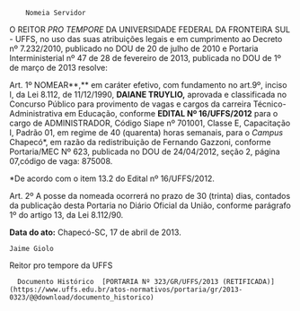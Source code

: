         Nomeia Servidor  

O REITOR *PRO TEMPORE* DA UNIVERSIDADE FEDERAL DA FRONTEIRA SUL - UFFS, no uso das suas atribuições legais e em cumprimento ao Decreto nº 7.232/2010, publicado no DOU de 20 de julho de 2010 e Portaria Interministerial nº 47 de 28 de fevereiro de 2013, publicada no DOU de 1º de março de 2013 resolve:

 Art. 1º NOMEAR**,** em caráter efetivo, com fundamento no art.9º, inciso I, da Lei 8.112, de 11/12/1990, **DAIANE TRUYLIO,** aprovada e classificada no Concurso Público para provimento de vagas e cargos da carreira Técnico-Administrativa em Educação, conforme **EDITAL Nº 16/UFFS/2012** para o cargo de ADMINISTRADOR, Código Siape nº 701001, Classe E, Capacitação I, Padrão 01, em regime de 40 (quarenta) horas semanais, para o *Campus* Chapecó*, em razão da redistribuição de Fernando Gazzoni, conforme Portaria/MEC Nº 623, publicada no DOU de 24/04/2012, seção 2, página 07,código de vaga: 875008.

 *De acordo com o item 13.2 do Edital nº 16/UFFS/2012.

 Art. 2º A posse da nomeada ocorrerá no prazo de 30 (trinta) dias, contados da publicação desta Portaria no Diário Oficial da União, conforme parágrafo 1º do artigo 13, da Lei 8.112/90.

  

   **Data do ato:** Chapecó-SC, 17 de abril de 2013.   
 

    Jaime Giolo   
 Reitor pro tempore da UFFS 

      Documento Histórico  [PORTARIA Nº 323/GR/UFFS/2013 (RETIFICADA)](https://www.uffs.edu.br/atos-normativos/portaria/gr/2013-0323/@@download/documento_historico)     
      